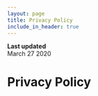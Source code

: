 ```yaml
---
layout: page
title: Privacy Policy
include_in_header: true
---
```


**Last updated**  
March 27 2020

# Privacy Policy
